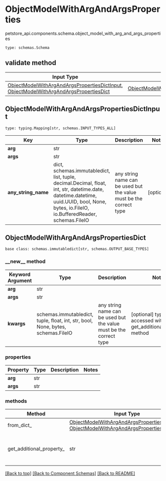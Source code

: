 # ObjectModelWithArgAndArgsProperties
petstore_api.components.schema.object_model_with_arg_and_args_properties
```
type: schemas.Schema
```

## validate method
Input Type | Return Type | Notes
------------ | ------------- | -------------
[ObjectModelWithArgAndArgsPropertiesDictInput](#objectmodelwithargandargspropertiesdictinput), [ObjectModelWithArgAndArgsPropertiesDict](#objectmodelwithargandargspropertiesdict) | [ObjectModelWithArgAndArgsPropertiesDict](#objectmodelwithargandargspropertiesdict) |

## ObjectModelWithArgAndArgsPropertiesDictInput
```
type: typing.Mapping[str, schemas.INPUT_TYPES_ALL]
```
Key | Type |  Description | Notes
------------ | ------------- | ------------- | -------------
**arg** | str |  |
**args** | str |  |
**any_string_name** | dict, schemas.immutabledict, list, tuple, decimal.Decimal, float, int, str, datetime.date, datetime.datetime, uuid.UUID, bool, None, bytes, io.FileIO, io.BufferedReader, schemas.FileIO | any string name can be used but the value must be the correct type | [optional]

## ObjectModelWithArgAndArgsPropertiesDict
```
base class: schemas.immutabledict[str, schemas.OUTPUT_BASE_TYPES]

```
### &lowbar;&lowbar;new&lowbar;&lowbar; method
Keyword Argument | Type | Description | Notes
---------------- | ---- | ----------- | -----
**arg** | str |  |
**args** | str |  |
**kwargs** | schemas.immutabledict, tuple, float, int, str, bool, None, bytes, schemas.FileIO | any string name can be used but the value must be the correct type | [optional] typed value is accessed with the get_additional_property_ method

### properties
Property | Type | Description | Notes
-------- | ---- | ----------- | -----
**arg** | str |  |
**args** | str |  |

### methods
Method | Input Type | Return Type | Notes
------ | ---------- | ----------- | ------
from_dict_ | [ObjectModelWithArgAndArgsPropertiesDictInput](#objectmodelwithargandargspropertiesdictinput), [ObjectModelWithArgAndArgsPropertiesDict](#objectmodelwithargandargspropertiesdict) | [ObjectModelWithArgAndArgsPropertiesDict](#objectmodelwithargandargspropertiesdict) | a constructor
get_additional_property_ | str | schemas.immutabledict, tuple, float, int, str, bool, None, bytes, schemas.FileIO, schemas.Unset }} | provides type safety for additional properties

[[Back to top]](#top) [[Back to Component Schemas]](../../../README.md#Component-Schemas) [[Back to README]](../../../README.md)
